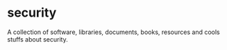 # security
A collection of software, libraries, documents, books, resources and cools stuffs about security.
